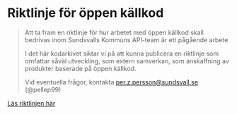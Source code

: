 # Riktlinje för öppen källkod

> Att ta fram en riktlinje för hur arbetet med öppen källkod skall
> bedrivas inom Sundsvalls Kommuns API-team är ett pågående arbete.
>
> I det här kodarkivet siktar vi på att kunna publicera en riktlinje
> som omfattar såväl utveckling, som extern samverkan, som anskaffning
> av produkter baserade på öppen källkod.
>
> Vid eventuella frågor, kontakta per.z.persson@sundsvall.se (@pellep99)

[Läs riktlinjen här](riktlinje.md)
